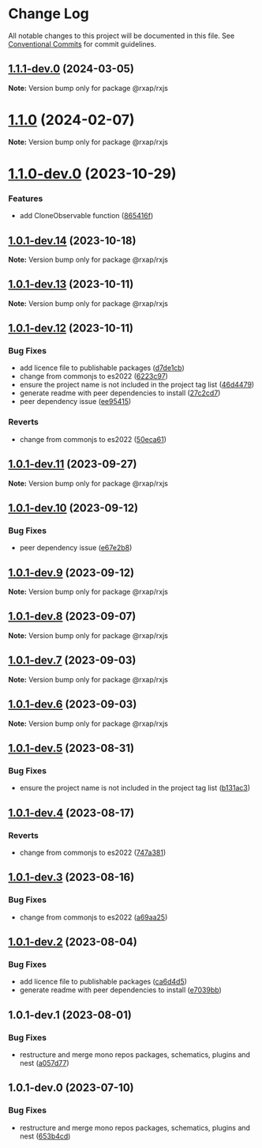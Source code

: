 # Change Log

All notable changes to this project will be documented in this file.
See [Conventional Commits](https://conventionalcommits.org) for commit guidelines.

## [1.1.1-dev.0](https://gitlab.com/rxap/packages/compare/@rxap/rxjs@1.1.0...@rxap/rxjs@1.1.1-dev.0) (2024-03-05)

**Note:** Version bump only for package @rxap/rxjs

# [1.1.0](https://gitlab.com/rxap/packages/compare/@rxap/rxjs@1.1.0-dev.0...@rxap/rxjs@1.1.0) (2024-02-07)

**Note:** Version bump only for package @rxap/rxjs

# [1.1.0-dev.0](https://gitlab.com/rxap/packages/compare/@rxap/rxjs@1.0.1-dev.14...@rxap/rxjs@1.1.0-dev.0) (2023-10-29)

### Features

- add CloneObservable function ([865416f](https://gitlab.com/rxap/packages/commit/865416ff3a1a585010acbd9096f1474103d843ac))

## [1.0.1-dev.14](https://gitlab.com/rxap/packages/compare/@rxap/rxjs@1.0.1-dev.13...@rxap/rxjs@1.0.1-dev.14) (2023-10-18)

**Note:** Version bump only for package @rxap/rxjs

## [1.0.1-dev.13](https://gitlab.com/rxap/packages/compare/@rxap/rxjs@1.0.1-dev.12...@rxap/rxjs@1.0.1-dev.13) (2023-10-11)

**Note:** Version bump only for package @rxap/rxjs

## [1.0.1-dev.12](https://gitlab.com/rxap/packages/compare/@rxap/rxjs@1.0.1-dev.0...@rxap/rxjs@1.0.1-dev.12) (2023-10-11)

### Bug Fixes

- add licence file to publishable packages ([d7de1cb](https://gitlab.com/rxap/packages/commit/d7de1cb9db1bd1628f37084e3b0ffd1755aa75f6))
- change from commonjs to es2022 ([6223c97](https://gitlab.com/rxap/packages/commit/6223c978078cfa899ca69424b62d2a99cbb290a7))
- ensure the project name is not included in the project tag list ([46d4479](https://gitlab.com/rxap/packages/commit/46d44798258ea1b20df9d4408b9c0809f55027b2))
- generate readme with peer dependencies to install ([27c2cd7](https://gitlab.com/rxap/packages/commit/27c2cd7d98f0c8a499b8c30719f49d69e4970ae9))
- peer dependency issue ([ee95415](https://gitlab.com/rxap/packages/commit/ee95415370d9ef2396916d6c25061a0df791034a))

### Reverts

- change from commonjs to es2022 ([50eca61](https://gitlab.com/rxap/packages/commit/50eca61e9a89388d1cfeefb8b1029b302b6f307e))

## [1.0.1-dev.11](https://gitlab.com/rxap/packages/compare/@rxap/rxjs@1.0.1-dev.10...@rxap/rxjs@1.0.1-dev.11) (2023-09-27)

**Note:** Version bump only for package @rxap/rxjs

## [1.0.1-dev.10](https://gitlab.com/rxap/packages/compare/@rxap/rxjs@1.0.1-dev.9...@rxap/rxjs@1.0.1-dev.10) (2023-09-12)

### Bug Fixes

- peer dependency issue ([e67e2b8](https://gitlab.com/rxap/packages/commit/e67e2b8eb884b598536d16c2c544a9ad9be5b53e))

## [1.0.1-dev.9](https://gitlab.com/rxap/packages/compare/@rxap/rxjs@1.0.1-dev.8...@rxap/rxjs@1.0.1-dev.9) (2023-09-12)

**Note:** Version bump only for package @rxap/rxjs

## [1.0.1-dev.8](https://gitlab.com/rxap/packages/compare/@rxap/rxjs@1.0.1-dev.7...@rxap/rxjs@1.0.1-dev.8) (2023-09-07)

**Note:** Version bump only for package @rxap/rxjs

## [1.0.1-dev.7](https://gitlab.com/rxap/packages/compare/@rxap/rxjs@1.0.1-dev.6...@rxap/rxjs@1.0.1-dev.7) (2023-09-03)

**Note:** Version bump only for package @rxap/rxjs

## [1.0.1-dev.6](https://gitlab.com/rxap/packages/compare/@rxap/rxjs@1.0.1-dev.5...@rxap/rxjs@1.0.1-dev.6) (2023-09-03)

**Note:** Version bump only for package @rxap/rxjs

## [1.0.1-dev.5](https://gitlab.com/rxap/packages/compare/@rxap/rxjs@1.0.1-dev.4...@rxap/rxjs@1.0.1-dev.5) (2023-08-31)

### Bug Fixes

- ensure the project name is not included in the project tag list ([b131ac3](https://gitlab.com/rxap/packages/commit/b131ac3bd92b3b8799d62f15bbd30a1997d7c753))

## [1.0.1-dev.4](https://gitlab.com/rxap/packages/compare/@rxap/rxjs@1.0.1-dev.3...@rxap/rxjs@1.0.1-dev.4) (2023-08-17)

### Reverts

- change from commonjs to es2022 ([747a381](https://gitlab.com/rxap/packages/commit/747a381a090f0a276cf363da61bb19ed0c9cb5b7))

## [1.0.1-dev.3](https://gitlab.com/rxap/packages/compare/@rxap/rxjs@1.0.1-dev.2...@rxap/rxjs@1.0.1-dev.3) (2023-08-16)

### Bug Fixes

- change from commonjs to es2022 ([a69aa25](https://gitlab.com/rxap/packages/commit/a69aa25b9824b94613392b3ea42fba18e5eb1168))

## [1.0.1-dev.2](https://gitlab.com/rxap/packages/compare/@rxap/rxjs@1.0.1-dev.1...@rxap/rxjs@1.0.1-dev.2) (2023-08-04)

### Bug Fixes

- add licence file to publishable packages ([ca6d4d5](https://gitlab.com/rxap/packages/commit/ca6d4d509a743b89bad5ed7ae935d3007231705a))
- generate readme with peer dependencies to install ([e7039bb](https://gitlab.com/rxap/packages/commit/e7039bb5e86ffeadfe7cc92d5fc71d32f8efb4fb))

## 1.0.1-dev.1 (2023-08-01)

### Bug Fixes

- restructure and merge mono repos packages, schematics, plugins and nest ([a057d77](https://gitlab.com/rxap/packages/commit/a057d77ca2acf9426a03a497da8532f8a2fe2c86))

## 1.0.1-dev.0 (2023-07-10)

### Bug Fixes

- restructure and merge mono repos packages, schematics, plugins and nest ([653b4cd](https://gitlab.com/rxap/packages/commit/653b4cd39fc92d322df9b3959651fea0aa6079da))
